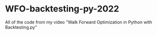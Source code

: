 # WFO-backtesting-py-2022
All of the code from my video "Walk Forward Optimization in Python with Backtesting.py"
